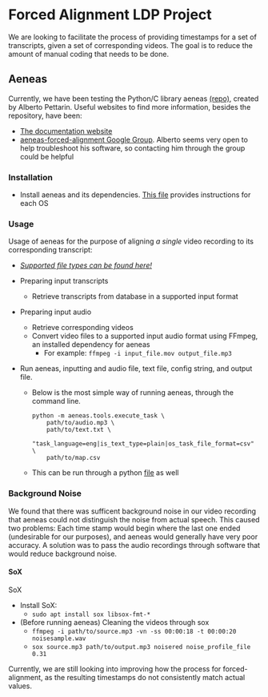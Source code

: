 # Forced Alignment LDP Project

We are looking to facilitate the process of providing timestamps for a set of transcripts, given a set of corresponding videos. The goal is to reduce the amount of manual coding that needs to be done.



## Aeneas

Currently, we have been testing the Python/C library aeneas [(repo)](https://github.com/readbeyond/aeneas), created by Alberto Pettarin.
Useful websites to find more information, besides the repository, have been:
* [The documentation website](https://www.readbeyond.it/aeneas/docs/index.html)
* [aeneas-forced-alignment Google Group](https://groups.google.com/forum/#!forum/aeneas-forced-alignment). Alberto seems very open to help troubleshoot his software, so contacting him through the group could be helpful



### Installation
  * Install aeneas and its dependencies. [This file](https://github.com/readbeyond/aeneas/blob/master/wiki/INSTALL.md) provides instructions for each OS

		

### Usage
Usage of aeneas for the purpose of aligning _a single_ video recording to its corresponding transcript:
* [*Supported file types can be found here!*](https://github.com/readbeyond/aeneas#supported-features)
* Preparing input transcripts
	* Retrieve transcripts from database in a supported input format
* Preparing input audio
	* Retrieve corresponding videos
	* Convert video files to a supported input audio format using FFmpeg, an installed dependency for aeneas
		* For example: `ffmpeg -i input_file.mov output_file.mp3`

*  Run aeneas, inputting and audio file, text file, config string, and output file.  
	* Below is the most simple way of running aeneas, through the command line.
		```
		python -m aeneas.tools.execute_task \
		    path/to/audio.mp3 \
		    path/to/text.txt \
		    "task_language=eng|is_text_type=plain|os_task_file_format=csv" \
		    path/to/map.csv
	* This can be run through a python [file](../task.py) as well
	


### Background Noise

We found that there was sufficent background noise in our video recording that aeneas could not distinguish the noise from actual speech. This caused two problems: Each time stamp would begin where the last one ended (undesirable for our purposes), and aeneas would generally have very poor accuracy. A solution was to pass the audio recordings through software that would reduce background noise.


#### SoX
SoX

* Install SoX:
	* `sudo apt install sox libsox-fmt-*`
* (Before running aeneas) Cleaning the videos through sox
	*	`ffmpeg -i path/to/source.mp3 -vn -ss 00:00:18 -t 00:00:20 noisesample.wav`
	* `sox source.mp3 path/to/output.mp3 noisered noise_profile_file 0.31`
		
Currently, we are still looking into improving how the process for forced-alignment, as the resulting timestamps do not consistently match actual values.

